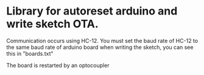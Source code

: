 # Library for autoreset arduino and write sketch OTA.

Communication occurs using HC-12. You must set the baud rate of HC-12 to the same baud rate of arduino board when writing the sketch, you can see this in "boards.txt" 

The board is restarted by an optocoupler
